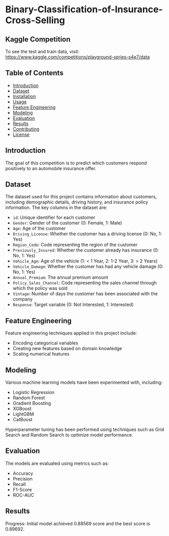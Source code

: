 # Binary-Classification-of-Insurance-Cross-Selling
## Kaggle Competition 
To see the test and train data, visit:
https://www.kaggle.com/competitions/playground-series-s4e7/data
 
 
## Table of Contents
- [Introduction](#introduction)
- [Dataset](#dataset)
- [Installation](#installation)
- [Usage](#usage)
- [Feature Engineering](#feature-engineering)
- [Modeling](#modeling)
- [Evaluation](#evaluation)
- [Results](#results)
- [Contributing](#contributing)
- [License](#license)

## Introduction
 The goal of this competition is to predict which customers respond positively to an automobile insurance offer.

## Dataset
The dataset used for this project contains information about customers, including demographic details, driving history, and insurance policy information. The key columns in the dataset are:

- `id`: Unique identifier for each customer
- `Gender`: Gender of the customer (0: Female, 1: Male)
- `Age`: Age of the customer
- `Driving_License`: Whether the customer has a driving license (0: No, 1: Yes)
- `Region_Code`: Code representing the region of the customer
- `Previously_Insured`: Whether the customer already has insurance (0: No, 1: Yes)
- `Vehicle_Age`: Age of the vehicle (1: < 1 Year, 2: 1-2 Year, 3: > 2 Years)
- `Vehicle_Damage`: Whether the customer has had any vehicle damage (0: No, 1: Yes)
- `Annual_Premium`: The annual premium amount
- `Policy_Sales_Channel`: Code representing the sales channel through which the policy was sold
- `Vintage`: Number of days the customer has been associated with the company
- `Response`: Target variable (0: Not Interested, 1: Interested)


## Feature Engineering
Feature engineering techniques applied in this project include:

- Encoding categorical variables
- Creating new features based on domain knowledge
- Scaling numerical features

## Modeling
Various machine learning models have been experimented with, including:

- Logistic Regression
- Random Forest
- Gradient Boosting
- XGBoost
- LightGBM
- CatBoost

Hyperparameter tuning has been performed using techniques such as Grid Search and Random Search to optimize model performance.

## Evaluation
The models are evaluated using metrics such as:

- Accuracy
- Precision
- Recall
- F1-Score
- ROC-AUC

## Results
Progress: Initial model achieved 0.88569 score and the best score is 0.89692. 
 
 
 
